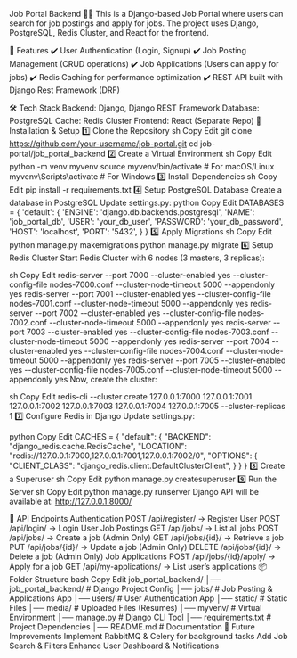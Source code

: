 Job Portal Backend 🏢💼
This is a Django-based Job Portal where users can search for job postings and apply for jobs. The project uses Django, PostgreSQL, Redis Cluster, and React for the frontend.

📌 Features
✔️ User Authentication (Login, Signup)
✔️ Job Posting Management (CRUD operations)
✔️ Job Applications (Users can apply for jobs)
✔️ Redis Caching for performance optimization
✔️ REST API built with Django Rest Framework (DRF)

🛠 Tech Stack
Backend: Django, Django REST Framework
Database: PostgreSQL
Cache: Redis Cluster
Frontend: React (Separate Repo)
🚀 Installation & Setup
1️⃣ Clone the Repository
sh
Copy
Edit
git clone https://github.com/your-username/job-portal.git
cd job-portal/job_portal_backend
2️⃣ Create a Virtual Environment
sh
Copy
Edit
python -m venv myvenv
source myvenv/bin/activate   # For macOS/Linux
myvenv\Scripts\activate      # For Windows
3️⃣ Install Dependencies
sh
Copy
Edit
pip install -r requirements.txt
4️⃣ Setup PostgreSQL Database
Create a database in PostgreSQL
Update settings.py:
python
Copy
Edit
DATABASES = {
    'default': {
        'ENGINE': 'django.db.backends.postgresql',
        'NAME': 'job_portal_db',
        'USER': 'your_db_user',
        'PASSWORD': 'your_db_password',
        'HOST': 'localhost',
        'PORT': '5432',
    }
}
5️⃣ Apply Migrations
sh
Copy
Edit
python manage.py makemigrations
python manage.py migrate
6️⃣ Setup Redis Cluster
Start Redis Cluster with 6 nodes (3 masters, 3 replicas):

sh
Copy
Edit
redis-server --port 7000 --cluster-enabled yes --cluster-config-file nodes-7000.conf --cluster-node-timeout 5000 --appendonly yes
redis-server --port 7001 --cluster-enabled yes --cluster-config-file nodes-7001.conf --cluster-node-timeout 5000 --appendonly yes
redis-server --port 7002 --cluster-enabled yes --cluster-config-file nodes-7002.conf --cluster-node-timeout 5000 --appendonly yes
redis-server --port 7003 --cluster-enabled yes --cluster-config-file nodes-7003.conf --cluster-node-timeout 5000 --appendonly yes
redis-server --port 7004 --cluster-enabled yes --cluster-config-file nodes-7004.conf --cluster-node-timeout 5000 --appendonly yes
redis-server --port 7005 --cluster-enabled yes --cluster-config-file nodes-7005.conf --cluster-node-timeout 5000 --appendonly yes
Now, create the cluster:

sh
Copy
Edit
redis-cli --cluster create 127.0.0.1:7000 127.0.0.1:7001 127.0.0.1:7002 127.0.0.1:7003 127.0.0.1:7004 127.0.0.1:7005 --cluster-replicas 1
7️⃣ Configure Redis in Django
Update settings.py:

python
Copy
Edit
CACHES = {
    "default": {
        "BACKEND": "django_redis.cache.RedisCache",
        "LOCATION": "redis://127.0.0.1:7000,127.0.0.1:7001,127.0.0.1:7002/0",
        "OPTIONS": {
            "CLIENT_CLASS": "django_redis.client.DefaultClusterClient",
        }
    }
}
8️⃣ Create a Superuser
sh
Copy
Edit
python manage.py createsuperuser
9️⃣ Run the Server
sh
Copy
Edit
python manage.py runserver
Django API will be available at: http://127.0.0.1:8000/

📄 API Endpoints
Authentication
POST /api/register/ → Register User
POST /api/login/ → Login User
Job Postings
GET /api/jobs/ → List all jobs
POST /api/jobs/ → Create a job (Admin Only)
GET /api/jobs/{id}/ → Retrieve a job
PUT /api/jobs/{id}/ → Update a job (Admin Only)
DELETE /api/jobs/{id}/ → Delete a job (Admin Only)
Job Applications
POST /api/jobs/{id}/apply/ → Apply for a job
GET /api/my-applications/ → List user’s applications
📦 Folder Structure
bash
Copy
Edit
job_portal_backend/
│── job_portal_backend/    # Django Project Config
│── jobs/                  # Job Posting & Applications App
│── users/                 # User Authentication App
│── static/                # Static Files
│── media/                 # Uploaded Files (Resumes)
│── myvenv/                # Virtual Environment
│── manage.py              # Django CLI Tool
│── requirements.txt       # Project Dependencies
│── README.md              # Documentation
🎯 Future Improvements
Implement RabbitMQ & Celery for background tasks
Add Job Search & Filters
Enhance User Dashboard & Notifications
